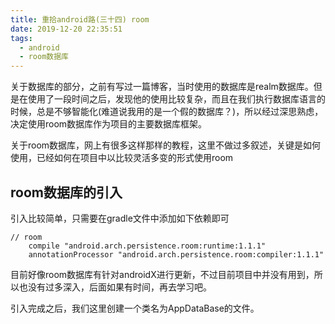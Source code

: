 ```yaml
---
title: 重拾android路(三十四) room
date: 2019-12-20 22:35:51
tags:
  - android
  - room数据库
---
```


关于数据库的部分，之前有写过一篇博客，当时使用的数据库是realm数据库。但是在使用了一段时间之后，发现他的使用比较复杂，而且在我们执行数据库语言的时候，总是不够智能化(难道说我用的是一个假的数据库？)，所以经过深思熟虑，决定使用room数据库作为项目的主要数据库框架。

<!--more-->

关于room数据库，网上有很多这样那样的教程，这里不做过多叙述，关键是如何使用，已经如何在项目中以比较灵活多变的形式使用room

## room数据库的引入

引入比较简单，只需要在gradle文件中添加如下依赖即可
```
// room
    compile "android.arch.persistence.room:runtime:1.1.1"
    annotationProcessor "android.arch.persistence.room:compiler:1.1.1"
```
目前好像room数据库有针对androidX进行更新，不过目前项目中并没有用到，所以也没有过多深入，后面如果有时间，再去学习吧。

引入完成之后，我们这里创建一个类名为AppDataBase的文件。